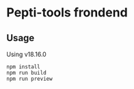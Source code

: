 
# Pepti-tools frondend
## Usage

Using v18.16.0

```
npm install
npm run build
npm run preview
```
